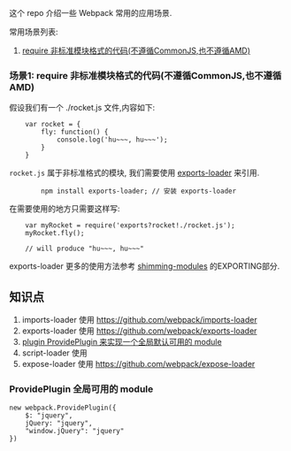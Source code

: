 这个 repo 介绍一些 Webpack 常用的应用场景.

常用场景列表:

1. [require 非标准模块格式的代码(不遵循CommonJS,也不遵循AMD)](#场景1-require-非标准模块格式的代码不遵循commonjs也不遵循amd)

### 场景1: require 非标准模块格式的代码(不遵循CommonJS,也不遵循AMD)

假设我们有一个 ./rocket.js 文件,内容如下:

```
    var rocket = {
        fly: function() {
            console.log('hu~~~, hu~~~');
        }
    }
```

`rocket.js` 属于非标准格式的模块, 我们需要使用 [exports-loader](https://github.com/webpack/exports-loader) 来引用.

            npm install exports-loader; // 安装 exports-loader
            
在需要使用的地方只需要这样写:

```
    var myRocket = require('exports?rocket!./rocket.js');
    myRocket.fly();   
    
    // will produce "hu~~~, hu~~~"
```
    
exports-loader 更多的使用方法参考 [shimming-modules](https://webpack.github.io/docs/shimming-modules.html) 的EXPORTING部分.









## 知识点
1. imports-loader 使用 https://github.com/webpack/imports-loader
2. exports-loader 使用 https://github.com/webpack/exports-loader
3. [plugin ProvidePlugin 来实现一个全局默认可用的 module](globalPlugin)
4. script-loader 使用 
5. expose-loader 使用 https://github.com/webpack/expose-loader

### <a name="globalPlugin"></a> ProvidePlugin 全局可用的 module

```
new webpack.ProvidePlugin({
    $: "jquery",
    jQuery: "jquery",
    "window.jQuery": "jquery"
})
```






